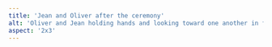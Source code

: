 ```yaml
---
title: 'Jean and Oliver after the ceremony'
alt: 'Oliver and Jean holding hands and looking toward one another in front of Sterling Pond, with Sapphie the dog standing and looking away'
aspect: '2x3'
---
```

